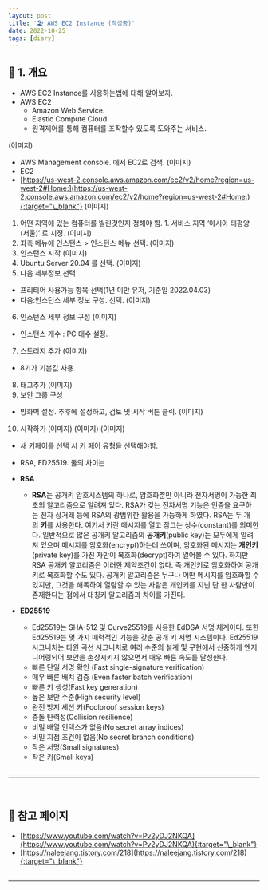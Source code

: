 ```yaml
---
layout: post
title: '🏖 AWS EC2 Instance (작성중)'
date: 2022-10-25
tags: [diary]
---
```


## 🚧 1. 개요

- AWS EC2 Instance를 사용하는법에 대해 알아보자.
- AWS EC2
  - Amazon Web Service.
  - Elastic Compute Cloud.
  - 원격제어를 통해 컴퓨터를 조작할수 있도록 도와주는 서비스.

(이미지)

- AWS Management console. 에서 EC2로 검색.
  (이미지)
- EC2
- [https://us-west-2.console.aws.amazon.com/ec2/v2/home?region=us-west-2#Home:](https://us-west-2.console.aws.amazon.com/ec2/v2/home?region=us-west-2#Home:){:target="\_blank"}
  (이미지)

1. 어떤 지역에 있는 컴퓨터를 빌린것인지 정해야 함. 1. 서비스 지역 ‘아시아 태평양 (서울)’ 로 지정.
   (이미지)
2. 좌측 메뉴에 인스턴스 > 인스턴스 메뉴 선택.
   (이미지)
3. 인스턴스 시작
   (이미지)
4. Ubuntu Server 20.04 를 선택.
   (이미지)
5. 다음 세부정보 선택

- 프리티어 사용가능 항목 선택(1년 미만 유저, 기준일 2022.04.03)
- 다음:인스턴스 세부 정보 구성. 선택.
  (이미지)

6. 인스턴스 세부 정보 구성
   (이미지)

- 인스턴스 개수 : PC 대수 설정.

7. 스토리지 추가
   (이미지)

- 8기가 기본값 사용.

8. 태그추가
   (이미지)
9. 보안 그룹 구성

- 방화벽 설정. 추후에 설정하고, 검토 및 시작 버튼 클릭.
  (이미지)

10. 시작하기
    (이미지)
    (이미지)
    (이미지)

- 새 키페어를 선택 시 키 페어 유형을 선택해야함.
- RSA, ED25519. 둘의 차이는

- **RSA**
  - **RSA**는 공개키 암호시스템의 하나로, 암호화뿐만 아니라 전자서명이 가능한 최초의 알고리즘으로 알려져 있다. RSA가 갖는 전자서명 기능은 인증을 요구하는 전자 상거래 등에 RSA의 광범위한 활용을 가능하게 하였다. RSA는 두 개의 **키**를 사용한다. 여기서 키란 메시지를 열고 잠그는 상수(constant)를 의미한다. 일반적으로 많은 공개키 알고리즘의 **공개키**(public key)는 모두에게 알려져 있으며 메시지를 암호화(encrypt)하는데 쓰이며, 암호화된 메시지는 **개인키**(private key)를 가진 자만이 복호화(decrypt)하여 열어볼 수 있다. 하지만 RSA 공개키 알고리즘은 이러한 제약조건이 없다. 즉 개인키로 암호화하여 공개키로 복호화할 수도 있다. 공개키 알고리즘은 누구나 어떤 메시지를 암호화할 수 있지만, 그것을 해독하여 열람할 수 있는 사람은 개인키를 지닌 단 한 사람만이 존재한다는 점에서 대칭키 알고리즘과 차이를 가진다.
- **ED25519**

  - Ed25519는 SHA-512 및 Curve25519를 사용한 EdDSA 서명 체계이다. 또한 Ed25519는 몇 가지 매력적인 기능을 갖춘 공개 키 서명 시스템이다. Ed25519 시그니처는 타원 곡선 시그니처로 여러 수준의 설계 및 구현에서 신중하게 엔지니어링되어 보안을 손상시키지 않으면서 매우 빠른 속도를 달성한다.
  - 빠른 단일 서명 확인 (Fast single-signature verification)
  - 매우 빠른 배치 검증 (Even faster batch verification)
  - 빠른 키 생성(Fast key generation)
  - 높은 보안 수준(High security level)
  - 완전 방지 세션 키(Foolproof session keys)
  - 충돌 탄력성(Collision resilience)
  - 비밀 배열 인덱스가 없음(No secret array indices)
  - 비밀 지점 조건이 없음(No secret branch conditions)
  - 작은 서명(Small signatures)
  - 작은 키(Small keys)

   <br/>

---

<br/>

## 🎫 참고 페이지

- [https://www.youtube.com/watch?v=Pv2yDJ2NKQA](https://www.youtube.com/watch?v=Pv2yDJ2NKQA){:target="\_blank"}
- [https://naleejang.tistory.com/218](https://naleejang.tistory.com/218){:target="\_blank"}
  <br/><br/>

---
